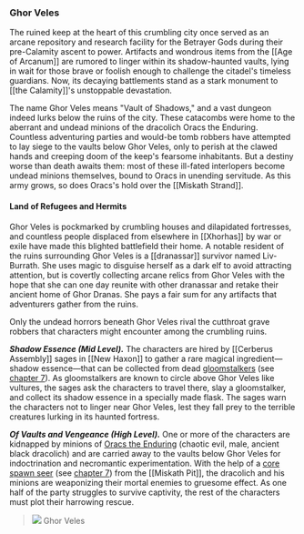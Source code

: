 ### Ghor Veles

The ruined keep at the heart of this crumbling city once served as an arcane repository and research facility for the Betrayer Gods during their pre-Calamity ascent to power. Artifacts and wondrous items from the [[Age of Arcanum]] are rumored to linger within its shadow-haunted vaults, lying in wait for those brave or foolish enough to challenge the citadel's timeless guardians. Now, its decaying battlements stand as a stark monument to [[the Calamity]]'s unstoppable devastation.

The name Ghor Veles means "Vault of Shadows," and a vast dungeon indeed lurks below the ruins of the city. These catacombs were home to the aberrant and undead minions of the dracolich Oracs the Enduring. Countless adventuring parties and would-be tomb robbers have attempted to lay siege to the vaults below Ghor Veles, only to perish at the clawed hands and creeping doom of the keep's fearsome inhabitants. But a destiny worse than death awaits them: most of these ill-fated interlopers become undead minions themselves, bound to Oracs in unending servitude. As this army grows, so does Oracs's hold over the [[Miskath Strand]].

#### Land of Refugees and Hermits

Ghor Veles is pockmarked by crumbling houses and dilapidated fortresses, and countless people displaced from elsewhere in [[Xhorhas]] by war or exile have made this blighted battlefield their home. A notable resident of the ruins surrounding Ghor Veles is a [[dranassar]] survivor named Liv-Burrath. She uses magic to disguise herself as a dark elf to avoid attracting attention, but is covertly collecting arcane relics from Ghor Veles with the hope that she can one day reunite with other dranassar and retake their ancient home of Ghor Dranas. She pays a fair sum for any artifacts that adventurers gather from the ruins.

Only the undead horrors beneath Ghor Veles rival the cutthroat grave robbers that characters might encounter among the crumbling ruins.

_**Shadow Essence (Mid Level).**_ The characters are hired by [[Cerberus Assembly]] sages in [[New Haxon]] to gather a rare magical ingredient—shadow essence—that can be collected from dead [gloomstalkers](https://www.dndbeyond.com/monsters/[[gloomstalker]]) (see [chapter 7](https://www.dndbeyond.com/sources/egtw/[[wildemount]]-bestiary#Gloomstalker "chapter 7")). As gloomstalkers are known to circle above Ghor Veles like vultures, the sages ask the characters to travel there, slay a gloomstalker, and collect its shadow essence in a specially made flask. The sages warn the characters not to linger near Ghor Veles, lest they fall prey to the terrible creatures lurking in its haunted fortress.

_**Of Vaults and Vengeance (High Level).**_ One or more of the characters are kidnapped by minions of [Oracs the Enduring](https://www.dndbeyond.com/monsters/oracs-the-enduring) (chaotic evil, male, ancient black dracolich) and are carried away to the vaults below Ghor Veles for indoctrination and necromantic experimentation. With the help of a [core spawn seer](https://www.dndbeyond.com/monsters/core-spawn-seer) (see [chapter 7](https://www.dndbeyond.com/sources/egtw/[[wildemount]]-bestiary#CoreSpawnSeer "chapter 7")) from the [[Miskath Pit]], the dracolich and his minions are weaponizing their mortal enemies to gruesome effect. As one half of the party struggles to survive captivity, the rest of the characters must plot their harrowing rescue.

> [![](https://media.dndbeyond.com/compendium-images/egtw/yDOyqyOocErRgYJK/03-26.png)](https://media.dndbeyond.com/compendium-images/egtw/yDOyqyOocErRgYJK/03-26.png)
> Ghor Veles
